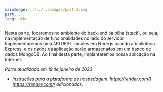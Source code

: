 ```yaml
---
mainImage: ../../../images/part-3.svg
part: 3
lang: ptbr
---
```


<div class="intro">

Nesta parte, focaremos no ambiente do back-end da pilha (stack), ou seja, na implementação de funcionalidades no lado do servidor. Implementaremos uma API REST simples em Node.js usando a biblioteca Express, e os dados da aplicação serão armazenados em um banco de dados MongoDB. Ao final desta parte, implantaremos nossa aplicação na Internet.

<i>Parte atualizada em 19 de janeiro de 2023</i>
- <i>Instruções para a plataforma de hospedagem [https://render.com/](https://render.com/) adicionadas.</i>

</div>
